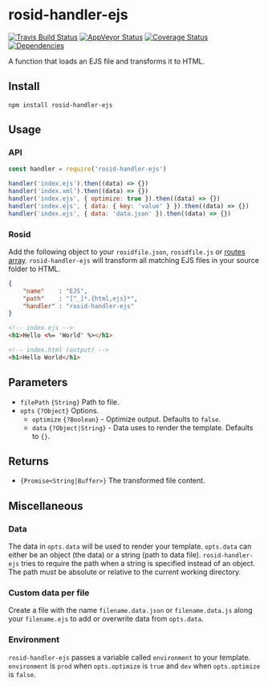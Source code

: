 # rosid-handler-ejs

[![Travis Build Status](https://travis-ci.org/electerious/rosid-handler-ejs.svg?branch=master)](https://travis-ci.org/electerious/rosid-handler-ejs) [![AppVeyor Status](https://ci.appveyor.com/api/projects/status/6fxwnrdhoh7xw9n1?svg=true)](https://ci.appveyor.com/project/electerious/rosid-handler-ejs) [![Coverage Status](https://coveralls.io/repos/github/electerious/rosid-handler-ejs/badge.svg?branch=master)](https://coveralls.io/github/electerious/rosid-handler-ejs?branch=master)  [![Dependencies](https://david-dm.org/electerious/rosid-handler-ejs.svg)](https://david-dm.org/electerious/rosid-handler-ejs#info=dependencies)

A function that loads an EJS file and transforms it to HTML.

## Install

```
npm install rosid-handler-ejs
```

## Usage

### API

```js
const handler = require('rosid-handler-ejs')

handler('index.ejs').then((data) => {})
handler('index.xml').then((data) => {})
handler('index.ejs', { optimize: true }).then((data) => {})
handler('index.ejs', { data: { key: 'value' } }).then((data) => {})
handler('index.ejs', { data: 'data.json' }).then((data) => {})
```

### Rosid

Add the following object to your `rosidfile.json`, `rosidfile.js` or [routes array](https://github.com/electerious/Rosid/blob/master/docs/Routes.md). `rosid-handler-ejs` will transform all matching EJS files in your source folder to HTML.

```json
{
	"name"    : "EJS",
	"path"    : "[^_]*.{html,ejs}*",
	"handler" : "rosid-handler-ejs"
}
```

```html
<!-- index.ejs -->
<h1>Hello <%= 'World' %></h1>
```

```html
<!-- index.html (output) -->
<h1>Hello World</h1>
```

## Parameters

- `filePath` `{String}` Path to file.
- `opts` `{?Object}` Options.
	- `optimize` `{?Boolean}` - Optimize output. Defaults to `false`.
	- `data` `{?Object|String}` - Data uses to render the template. Defaults to `{}`.

## Returns

- `{Promise<String|Buffer>}` The transformed file content.

## Miscellaneous

### Data

The data in `opts.data` will be used to render your template. `opts.data` can either be an object (the data) or a string (path to data file). `rosid-handler-ejs` tries to require the path when a string is specified instead of an object. The path must be absolute or relative to the current working directory.

### Custom data per file

Create a file with the name `filename.data.json` or `filename.data.js` along your `filename.ejs` to add or overwrite data from `opts.data`.

### Environment

`rosid-handler-ejs` passes a variable called `environment` to your template. `environment` is `prod` when `opts.optimize` is `true` and `dev` when `opts.optimize` is `false`.